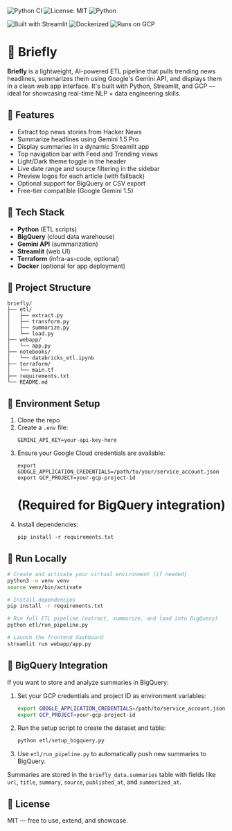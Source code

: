 ![Python CI](https://github.com/Peippo1/briefly/actions/workflows/blank.yml/badge.svg)
![License: MIT](https://img.shields.io/badge/License-MIT-blue.svg)
![Python](https://img.shields.io/badge/python-3.11-blue)

![Built with Streamlit](https://img.shields.io/badge/Built%20with-Streamlit-ff4b4b?logo=streamlit)
![Dockerized](https://img.shields.io/badge/Dockerized-Yes-blue?logo=docker)
![Runs on GCP](https://img.shields.io/badge/Runs%20on-Google%20Cloud-blue?logo=googlecloud)


# 📰 Briefly

**Briefly** is a lightweight, AI-powered ETL pipeline that pulls trending news headlines, summarizes them using Google's Gemini API, and displays them in a clean web app interface. It's built with Python, Streamlit, and GCP — ideal for showcasing real-time NLP + data engineering skills.

## 🚀 Features

- Extract top news stories from Hacker News
- Summarize headlines using Gemini 1.5 Pro
- Display summaries in a dynamic Streamlit app
- Top navigation bar with Feed and Trending views
- Light/Dark theme toggle in the header
- Live date range and source filtering in the sidebar
- Preview logos for each article (with fallback)
- Optional support for BigQuery or CSV export
- Free-tier compatible (Google Gemini 1.5)

## 🧱 Tech Stack

- **Python** (ETL scripts)
- **BigQuery** (cloud data warehouse)
- **Gemini API** (summarization)
- **Streamlit** (web UI)
- **Terraform** (infra-as-code, optional)
- **Docker** (optional for app deployment)

## 📂 Project Structure

```
briefly/
├── etl/
│   ├── extract.py
│   ├── transform.py
│   ├── summarize.py
│   └── load.py
├── webapp/
│   └── app.py
├── notebooks/
│   └── databricks_etl.ipynb
├── terraform/
│   └── main.tf
├── requirements.txt
└── README.md
```

## 🔑 Environment Setup

1. Clone the repo
2. Create a `.env` file:
   ```
   GEMINI_API_KEY=your-api-key-here
   ```
3. Ensure your Google Cloud credentials are available:
   ```
   export GOOGLE_APPLICATION_CREDENTIALS=/path/to/your/service_account.json
   export GCP_PROJECT=your-gcp-project-id
   ```
   # (Required for BigQuery integration)
4. Install dependencies:
   ```
   pip install -r requirements.txt
   ```

## 🧪 Run Locally

```bash
# Create and activate your virtual environment (if needed)
python3 -m venv venv
source venv/bin/activate

# Install dependencies
pip install -r requirements.txt

# Run full ETL pipeline (extract, summarize, and load into BigQuery)
python etl/run_pipeline.py

# Launch the frontend dashboard
streamlit run webapp/app.py
```

## 📡 BigQuery Integration

If you want to store and analyze summaries in BigQuery:

1. Set your GCP credentials and project ID as environment variables:
   ```bash
   export GOOGLE_APPLICATION_CREDENTIALS=/path/to/service_account.json
   export GCP_PROJECT=your-gcp-project-id
   ```
2. Run the setup script to create the dataset and table:
   ```bash
   python etl/setup_bigquery.py
   ```
3. Use `etl/run_pipeline.py` to automatically push new summaries to BigQuery.

Summaries are stored in the `briefly_data.summaries` table with fields like `url`, `title`, `summary`, `source`, `published_at`, and `summarized_at`.

## 📜 License

MIT — free to use, extend, and showcase.